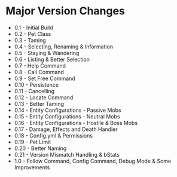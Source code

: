 # Major Version Changes
- 0.1 - Initial Build
- 0.2 - Pet Class
- 0.3 - Taming
- 0.4 - Selecting, Renaming & Information
- 0.5 - Staying & Wandering
- 0.6 - Listing & Better Selection
- 0.7 - Help Command
- 0.8 - Call Command
- 0.9 - Set Free Command
- 0.10 - Persistence
- 0.11 - Cancelling
- 0.12 - Locate Command
- 0.13 - Better Taming
- 0.14 - Entity Configurations - Passive Mobs
- 0.15 - Entity Configurations - Neutral Mobs
- 0.16 - Entity Configurations - Hostile & Boss Mobs
- 0.17 - Damage, Effects and Death Handler
- 0.18 - Config.yml & Permissions
- 0.19 - Pet Limit
- 0.20 - Better Naming
- 0.21 - Version Mismatch Handling & bStats
- 1.0 - Follow Command, Config Command, Debug Mode & Some Improvements
